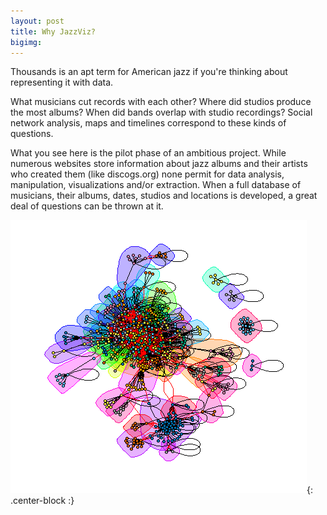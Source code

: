 ```yaml
---
layout: post
title: Why JazzViz?
bigimg: 
---
```


Thousands is an apt term for American jazz if you're thinking about representing it with data. 

What musicians cut records with each other? Where did studios produce the most albums? When did bands overlap with studio
recordings? Social network analysis, maps and timelines correspond to these kinds of questions.

What you see here is the pilot phase of an ambitious project. While numerous websites store information about jazz albums and their artists who created them (like discogs.org) none permit for data analysis, manipulation, visualizations and/or extraction. When a full database of musicians, their albums, dates, studios and locations is developed, a great deal of questions can be thrown at it.

![network](/img/bluenotecliques.png){: .center-block :}      
